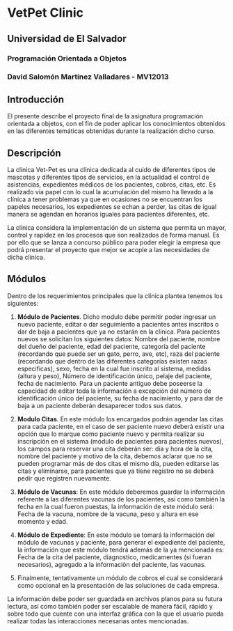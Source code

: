 # VetPet Clinic

## Universidad de El Salvador
### Programación Orientada a Objetos

### David Salomón Martínez Valladares - MV12013

## Introducción
El presente describe el proyecto final de la asignatura programación
orientada a objetos, con el fin de poder aplicar los conocimientos obtenidos en las
diferentes temáticas obtenidas durante la realización dicho curso.

## Descripción
La clínica Vet-Pet es una clínica dedicada al cuido de diferentes tipos de mascotas y
diferentes tipos de servicios, en la actualidad el control de asistencias, expedientes
médicos de los pacientes, cobros, citas, etc. Es realizado vía papel con lo cual la
acumulación del mismo ha llevado a la clínica a tener problemas ya que en ocasiones no
se encuentran los papeles necesarios, los expedientes se echan a perder, las citas de igual
manera se agendan en horarios iguales para pacientes diferentes, etc.

La clínica considera la implementación de un sistema que permita un mayor, control y
rapidez en los procesos que son realizados de forma manual. Es por ello que se lanza a
concurso público para poder elegir la empresa que podrá presentar el proyecto que mejor
se acople a las necesidades de dicha clínica.

## Módulos
Dentro de los requerimientos principales que la clínica plantea tenemos los siguientes:
1. **Módulo de Pacientes**. Dicho modulo debe permitir poder ingresar un nuevo
paciente, editar o dar seguimiento a pacientes antes inscritos o dar de baja a
pacientes que ya no estarán en la clínica. Para pacientes nuevos se solicitan los
siguientes datos: Nombre del paciente, nombre del dueño del paciente, edad del
paciente, categoría del paciente (recordando que puede ser un gato, perro, ave, etc),
raza del paciente (recordando que dentro de las diferentes categorías existen
razas especificas), sexo, fecha en la cual fue inscrito al sistema, medidas (altura y
peso), Número de identificación único, pelaje del paciente, fecha de nacimiento.
Para un paciente antiguo debe poseerse la capacidad de editar toda la información
a excepción del número de identificación único del paciente, su fecha de
nacimiento, y para dar de baja a un paciente deberán desaparecer todos sus datos.

2. **Modulo Citas**. En este módulo los encargados podrán agendar las citas para cada
paciente, en el caso de ser paciente nuevo deberá existir una opción que lo marque
como paciente nuevo y permita realizar su inscripción en el sistema (módulo de
pacientes para pacientes nuevos), los campos para reservar una cita deberán ser:
día y hora de la cita, nombre del paciente y motivo de la cita, debemos aclarar que
no se pueden programar más de dos citas el mismo día, pueden editarse las citas
y eliminarse, para pacientes que ya tiene registro no se deberá pedir que registren
nuevamente.

3. **Módulo de Vacunas**: En este módulo deberemos guardar la información referente
a las diferentes vacunas de los pacientes, así como también la fecha en la cual
fueron puestas, la información de este módulo será: Fecha de la vacuna, nombre
de la vacuna, peso y altura en ese momento y edad.

4. **Módulo de Expediente**: En este módulo se tomará la información del módulo de
vacunas y paciente, para generar el expediente del paciente, la información que
este módulo tendrá además de la ya mencionada es: Fecha de la cita del paciente,
diagnostico, medicamentes (si fueran necesarios), agregado a la información del
paciente, las vacunas.

5. Finalmente, tentativamente un módulo de cobros el cual se considerará como
opcional en la presentación de las soluciones de cada empresa.

La información debe poder ser guardada en archivos planos para su futura lectura, así
como también poder ser escalable de manera fácil, rápido y sobre todo que cuente con
una interfaz gráfica con la que el usuario pueda realizar todas las interacciones necesarias
antes mencionadas.